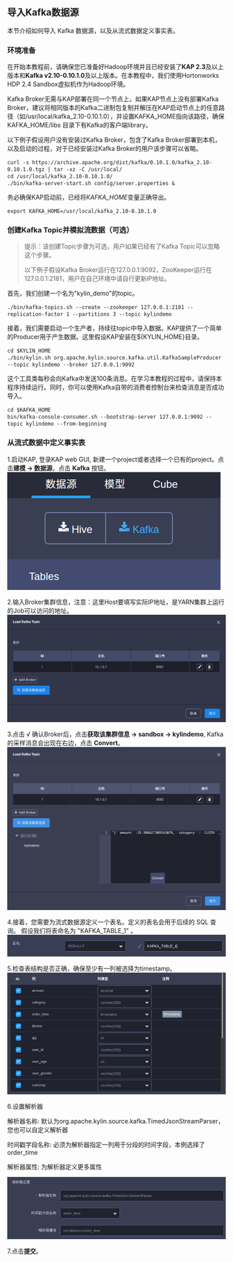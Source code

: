 ## 导入Kafka数据源
本节介绍如何导入 Kafka 数据源，以及从流式数据定义事实表。

### 环境准备

在开始本教程前，请确保您已准备好Hadoop环境并且已经安装了**KAP 2.3**及以上版本和**Kafka v2.10-0.10.1.0**及以上版本。在本教程中，我们使用Hortonworks HDP 2.4 Sandbox虚拟机作为Hadoop环境。

Kafka Broker无需与KAP部署在同一个节点上，如果KAP节点上没有部署Kafka Broker，建议将相同版本的Kafka二进制包复制并解压在KAP启动节点上的任意路径（如/usr/local/kafka_2.10-0.10.1.0），并设置KAFKA_HOME指向该路径，确保KAFKA_HOME/libs 目录下有Kafka的客户端library。

以下例子假设用户没有安装过Kafka Broker，包含了Kafka Broker部署到本机，以及启动的过程，对于已经安装过Kafka Broker的用户该步骤可以省略。

```shell
curl -s https://archive.apache.org/dist/kafka/0.10.1.0/kafka_2.10-0.10.1.0.tgz | tar -xz -C /usr/local/
cd /usr/local/kafka_2.10-0.10.1.0/
./bin/kafka-server-start.sh config/server.properties &
```

务必确保KAP启动前，已经将*KAFKA_HOME*变量正确导出。

```shell
export KAFKA_HOME=/usr/local/kafka_2.10-0.10.1.0
```

### 创建Kafka Topic并模拟流数据（可选）

> 提示：该创建Topic步骤为可选，用户如果已经有了Kafka Topic可以忽略这个步骤。
>
> 以下例子假设Kafka Broker运行在127.0.0.1:9092，ZooKeeper运行在127.0.0.1:2181，用户在自己环境中请自行更新IP地址。

首先，我们创建一个名为"kylin_demo"的topic。

```shell
./bin/kafka-topics.sh --create --zookeeper 127.0.0.1:2181 --replication-factor 1 --partitions 3 --topic kylindemo
```

接着，我们需要启动一个生产者，持续往topic中导入数据。KAP提供了一个简单的Producer用于产生数据。这里假设KAP安装在${KYLIN_HOME}目录。

```shell
cd $KYLIN_HOME
./bin/kylin.sh org.apache.kylin.source.kafka.util.KafkaSampleProducer --topic kylindemo --broker 127.0.0.1:9092
```
这个工具类每秒会向Kafka中发送100条消息。在学习本教程的过程中，请保持本程序持续运行。同时，你可以使用Kafka自带的消费者控制台来检查消息是否成功导入。

```shell
cd $KAFKA_HOME
bin/kafka-console-consumer.sh --bootstrap-server 127.0.0.1:9092 --topic kylindemo --from-beginning
```

### 从流式数据中定义事实表


1.启动KAP, 登录KAP web GUI, 新建一个project或者选择一个已有的project。点击**建模 -> 数据源**，点击 **Kafka** 按钮。
![导入 Kafka 数据源](images/s1.png)

2.输入Broker集群信息，注意：这里Host要填写实际IP地址，是YARN集群上运行的Job可以访问的地址。
![输入 Broker 集群信息](images/k2.cn.png)

3.点击 √ 确认Broker后，点击**获取该集群信息 -> sandbox -> kylindemo**, Kafka的采样消息会出现在右边，点击 **Convert**。
![获取 Broker 集群信息](images/k3.cn.png)

4.接着，您需要为流式数据源定义一个表名。定义的表名会用于后续的 SQL 查询。 假设我们将表命名为 "KAFKA_TABLE_1" 。
![为流式数据源定义表名](images/s4.png)

5.检查表结构是否正确，确保至少有一列被选择为timestamp。
![至少一列为 timestamp](images/s5.png)

6.设置解析器

解析器名称: 默认为org.apache.kylin.source.kafka.TimedJsonStreamParser，您也可以自定义解析器

时间戳字段名称: 必须为解析器指定一列用于分段的时间字段，本例选择了order_time

解析器属性: 为解析器定义更多属性

![设置解析器](images/s6.png)

7.点击**提交**。